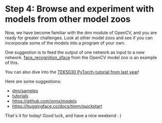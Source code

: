 # Step 4: Browse and experiment with models from other model zoos
 
Now, we have become familiar with the dnn module of OpenCV, and you are ready for greater challenges. Look at other model zoos and see if you can incorporate some of the models into a program of your own. 

One suggestion is to feed the output of one network as input to a new network.
[face_recognition_sface] from the OpenCV model zoo is an example of this.

You can also dive into the [TEK5030 PyTorch-tutorial from last year]!



Here are some suggestions:

- [dnn/samples]
- [tutorials]
- https://github.com/onnx/models
- https://huggingface.co/docs/timm/quickstart

That's it for today! Good luck, and have a nice weekend : )



[face_recognition_sface]: https://github.com/opencv/opencv_zoo/tree/main/models/face_recognition_sface

[dnn/samples]: https://github.com/opencv/opencv/tree/4.x/samples/dnn
[tutorials]: https://docs.opencv.org/4.x/d2/d58/tutorial_table_of_content_dnn.html

[TEK5030 PyTorch-tutorial from last year]: https://github.com/sigmunjr/TEK5030_deep_learning_torch
